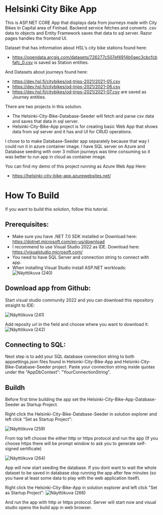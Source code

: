 <h1>Helsinki City Bike App</h1>

This is ASP.NET CORE App that displays data from journeys made with City Bikes in Capital area of Finlnad.
Backend service fetches and converts .csv data to objects and Entity Framework saves that data to sql server.
Razor pages handles the frontend UI.

Dataset that has information about HSL's city bike stations found here: 
+ https://opendata.arcgis.com/datasets/726277c507ef4914b0aec3cbcfcbfafc_0.csv
is saved as Station entities.
  
And Datasets about journeys found here:
+ https://dev.hsl.fi/citybikes/od-trips-2021/2021-05.csv
+ https://dev.hsl.fi/citybikes/od-trips-2021/2021-06.csv
+ https://dev.hsl.fi/citybikes/od-trips-2021/2021-07.csv
are saved as Journey entities.

There are two projects in this solution.

+ The Helsinki-City-Bike-Database-Seeder will fetch and parse csv data and saves that data in sql server.
+ Helsinki-City-Bike-App project is for creating basic Web App that shows data from sql server and it has and UI for CRUD operations.

I chose to to make Database-Seeder app separately because that way I could run it in azure container image. I have SQL server on Azure and Database seeding with over 3 million journeys was time consuming so it was better to run app in cloud as container image.

You can find my demo of this project running as Azure Web App Here:
+ https://helsinki-city-bike-app.azurewebsites.net/

<h1>How To Build</h1>

If you want to build this solution, follow this tutorial.

<h2>Prerequisites:</h2>

+ Make sure you have .NET 7.0 SDK installed or Download here: https://dotnet.microsoft.com/en-us/download
+ I recommend to use Visual Studio 2022 as IDE. Download here: https://visualstudio.microsoft.com/
+ You need to have SQL Server and connection string to connect with app.
+ When installing Visual Studio install ASP.NET workloads:
![Näyttökuva (240)](https://user-images.githubusercontent.com/55025026/212563331-cb5d4748-13e6-4de6-874b-8f474b52823a.png)


<h2>Download app from Github:</h2>

Start visual studio community 2022 and you can download this repository straight to IDE:

![Näyttökuva (241)](https://user-images.githubusercontent.com/55025026/212563600-cdc574e4-9434-4a11-acc3-26ddd90d8d2b.png)

Add reposity url in the field and choose where you want to download it:
![Näyttökuva (242)](https://user-images.githubusercontent.com/55025026/212563759-047dd38a-4ceb-4cb4-bb0f-545de96b19c3.png)

<h2>Connecting to SQL:</h2>

Next step is to add your SQL database connection string to both appsettings.json files found in Helsinki-City-Bike-App and Helsinki-City-Bike-Database-Seeder project. Paste your connection string inside quotas under the "AppDbContext": "YourConnectionString".

<h2>Buildh</h2>

Before first time building the app set the Helsinki-City-Bike-App-Database-Seeder as Startup Project.

Right click the Helsinki-City-Bike-Database-Seeder in solution explorer and left click "Set as Startup Project":

![Näyttökuva (259)](https://user-images.githubusercontent.com/55025026/214257443-24c647e5-1690-4778-9f36-26b73b025feb.png)

From top left choose the either http or https protocol and run the app (If you choose https there will be prompt window to ask you to generate self-signed sertificate)

![Näyttökuva (264)](https://user-images.githubusercontent.com/55025026/214259831-713f8065-c22d-4a1b-b5d4-e8e2f4258adf.png)

App will now start seeding the database. If you dont want to wait the whole dataset to be saved in database stop running the app after few minutes (so you have at least some data to play with the web application itself).

Right click the Helsinki-City-Bike-App in solution explorer and left click "Set as Startup Project":
![Näyttökuva (266)](https://user-images.githubusercontent.com/55025026/214263310-e54a3b20-a352-47e7-9a85-0c8e8ff1e937.png)

And run the app with http or https protocol. Server will start now and visual studio opens the build app in web browser.
